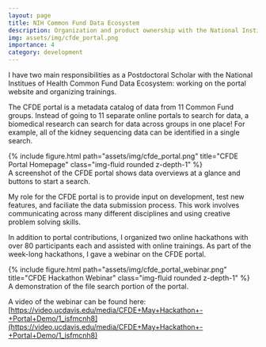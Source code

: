 ```yaml
---
layout: page
title: NIH Common Fund Data Ecosystem
description: Organization and product ownership with the National Institutes of Health Common Fund Data Ecosystem
img: assets/img/cfde_portal.png
importance: 4
category: development
---
```


I have two main responsibilities as a Postdoctoral Scholar with the National Institues of Health Common Fund Data Ecosystem: working on 
the portal website and organizing trainings.

The CFDE portal is a metadata catalog of data from 11 Common Fund groups. Instead of going to 11 separate online portals
to search for data, a biomedical research can search for data across groups in one place! For example, all of the kidney
sequencing data can be identified in a single search.  

<div class="row">
    <div class="col-sm mt-3 mt-md-0">
        {% include figure.html path="assets/img/cfde_portal.png" title="CFDE Portal Homepage" class="img-fluid rounded z-depth-1" %}
    </div>
</div>
<div class="caption">
    A screenshot of the CFDE portal shows data overviews at a glance and buttons to start a search.
</div>

My role for the CFDE portal is to provide input on development, test new features, and faciliate the data submission
process. This work involves communicating across many different disciplines and using creative problem solving skills.

In addition to portal contributions, I organized two online hackathons with over 80 participants each and assisted
with online trainings. As part of the week-long hackathons, I gave a webinar on the CFDE portal.

<div class="row">
    <div class="col-sm mt-3 mt-md-0">
        {% include figure.html path="assets/img/cfde_portal_webinar.png" title="CFDE Hackathon Webinar" class="img-fluid rounded z-depth-1" %}
    </div>
</div>
<div class="caption">
    A demonstration of the file search portion of the portal.
</div>

A video of the webinar can be found here: [https://video.ucdavis.edu/media/CFDE+May+Hackathon+-+Portal+Demo/1_isfmcnh8](https://video.ucdavis.edu/media/CFDE+May+Hackathon+-+Portal+Demo/1_isfmcnh8)

